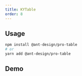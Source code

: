```yaml
---
title: KYTable
order: 8
---
```




## Usage

```bash
npm install @ant-design/pro-table
# or
yarn add @ant-design/pro-table
```

## Demo

<code src="./demo/index.tsx" />
